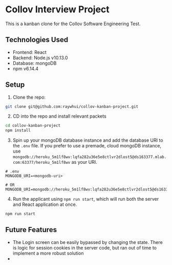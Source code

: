 # Collov Interview Project

This is a kanban clone for the Collov Software Engineering Test.

## Technologies Used

- Frontend: React
- Backend: Node.js v10.13.0
- Database: mongoDB
- npm v6.14.4

## Setup

1. Clone the repo:

```bash
git clone git@github.com:raywhui/collov-kanban-project.git
```

2. CD into the repo and install relevant packets

```bash
cd collov-kanban-project
npm install
```

3. Spin up your mongoDB database instance and add the database URI to the `.env` file. If you prefer to use a premade, cloud mongoDB instance, use `mongodb://heroku_5m1lf8wv:lqfa282u36e5e8ctlvr2dlost5@ds163377.mlab.com:63377/heroku_5m1lf8wv` as your URI.

```
# .env
MONGODB_URI=<mongodb-uri>

# OR
MONGODB_URI=mongodb://heroku_5m1lf8wv:lqfa282u36e5e8ctlvr2dlost5@ds163377.mlab.com:63377/heroku_5m1lf8wv
```

4. Run the applicant using `npm run start`, which will run both the server and React application at once.

```bash
npm run start
```

## Future Features

- The Login screen can be easily bypassed by changing the state. There is logic for session cookies in the server code, but ran out of time to implement a more robust solution
-
